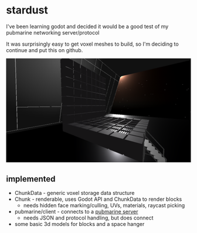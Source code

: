 # stardust

I've been learning godot and decided it would be a good test of my pubmarine networking server/protocol

It was surprisingly easy to get voxel meshes to build, so I'm deciding to continue and put this on github.

![img](./example.png)

## implemented
- ChunkData - generic voxel storage data structure
- Chunk - renderable, uses Godot API and ChunkData to render blocks
  - needs hidden face marking/culling, UVs, materials, raycast picking
- pubmarine/client - connects to a [pubmarine server](https://github.com/repcomm/pubmarine)
  - needs JSON and protocol handling, but does connect
- some basic 3d models for blocks and a space hanger

